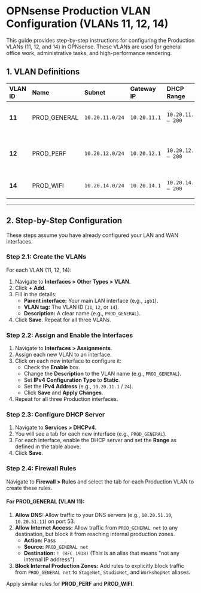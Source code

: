# OPNsense Production VLAN Configuration (VLANs 11, 12, 14)

This guide provides step-by-step instructions for configuring the Production VLANs (11, 12, and 14) in OPNsense. These VLANs are used for general office work, administrative tasks, and high-performance rendering.

## 1. VLAN Definitions

| VLAN ID | Name          | Subnet           | Gateway IP     | DHCP Range           | Purpose                                      |
|:--------|:--------------|:-----------------|:---------------|:---------------------|:---------------------------------------------|
| **11**  | PROD_GENERAL  | `10.20.11.0/24`  | `10.20.11.1`   | `10.20.11.100 – 200` | For general wired office and admin workstations. |
| **12**  | PROD_PERF     | `10.20.12.0/24`  | `10.20.12.1`   | `10.20.12.100 – 200` | For render nodes and high-performance systems.   |
| **14**  | PROD_WIFI     | `10.20.14.0/24`  | `10.20.14.1`   | `10.20.14.100 – 200` | For staff wireless devices.                  |

---

## 2. Step-by-Step Configuration

These steps assume you have already configured your LAN and WAN interfaces.

### Step 2.1: Create the VLANs

For each VLAN (11, 12, 14):

1.  Navigate to **Interfaces > Other Types > VLAN**.
2.  Click **+ Add**.
3.  Fill in the details:
    -   **Parent interface:** Your main LAN interface (e.g., `igb1`).
    -   **VLAN tag:** The VLAN ID (`11`, `12`, or `14`).
    -   **Description:** A clear name (e.g., `PROD_GENERAL`).
4.  Click **Save**. Repeat for all three VLANs.

### Step 2.2: Assign and Enable the Interfaces

1.  Navigate to **Interfaces > Assignments**.
2.  Assign each new VLAN to an interface.
3.  Click on each new interface to configure it:
    -   Check the **Enable** box.
    -   Change the **Description** to the VLAN name (e.g., `PROD_GENERAL`).
    -   Set **IPv4 Configuration Type** to **Static**.
    -   Set the **IPv4 Address** (e.g., `10.20.11.1` / `24`).
    -   Click **Save** and **Apply Changes**.
4.  Repeat for all three Production interfaces.

### Step 2.3: Configure DHCP Server

1.  Navigate to **Services > DHCPv4**.
2.  You will see a tab for each new interface (e.g., `PROD_GENERAL`).
3.  For each interface, enable the DHCP server and set the **Range** as defined in the table above.
4.  Click **Save**.

### Step 2.4: Firewall Rules

Navigate to **Firewall > Rules** and select the tab for each Production VLAN to create these rules.

#### For PROD_GENERAL (VLAN 11):

1.  **Allow DNS:** Allow traffic to your DNS servers (e.g., `10.20.51.10`, `10.20.51.11`) on port 53.
2.  **Allow Internet Access:** Allow traffic from `PROD_GENERAL net` to any destination, but block it from reaching internal production zones.
    -   **Action:** Pass
    -   **Source:** `PROD_GENERAL net`
    -   **Destination:** `! (RFC 1918)` (This is an alias that means "not any internal IP address")
3.  **Block Internal Production Zones:** Add rules to explicitly block traffic from `PROD_GENERAL net` to `StageNet`, `StudioNet`, and `WorkshopNet` aliases.

Apply similar rules for **PROD_PERF** and **PROD_WIFI**.

